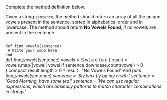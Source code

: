 Complete the method definition below.

Given a string `sentence`, the method should return an array of all the unique vowels present in the sentence, sorted in alphabetical order and in lowercase. The method should return **No Vowels Found**, if no vowels are present in the sentence.

<codeblock language="ruby" type="exercise" testMode="multipleInput">
<code>
def find_vowels(sentence)
 # Write your code here
end
</code>

<solution>
def find_vowels(sentence)
  vowels = %w[ a e i o u ]
  result = vowels.map{|vowel| vowel if sentence.downcase.count(vowel) > 0 }.compact
  result.length > 0 ? result : "No Vowels Found"
end
</solution>

<testcases>
<caller>
puts find_vowels(sentence)
</caller>
<testcase>
<i>
sentence = 'Sly lynx fly by my crwth.'
</i>
</testcase>
<testcase>
<i>
sentence = 'Good Morning, have some tea!'
</i>
</testcase>
<testcase>
<i>
sentence = 'We can use regular expressions, which are basically patterns to match character combinations in strings'
</i>
</testcase>
</testcases>
</codeblock>
